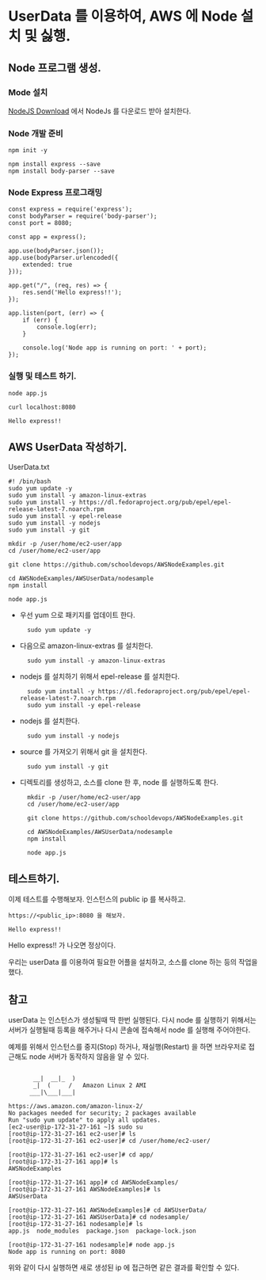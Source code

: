 # UserData 를 이용하여, AWS 에 Node 설치 및 싫행. 

## Node 프로그램 생성. 

### Mode 설치 

[NodeJS Download](https://nodejs.org/) 에서 NodeJs 를 다운로드 받아 설치한다. 

### Node 개발 준비

```
npm init -y 
```

```
npm install express --save
npm install body-parser --save
```

### Node Express 프로그래밍 

```
const express = require('express');
const bodyParser = require('body-parser');
const port = 8080;

const app = express();

app.use(bodyParser.json());
app.use(bodyParser.urlencoded({
    extended: true
}));

app.get("/", (req, res) => {
    res.send('Hello express!!');
});

app.listen(port, (err) => {
    if (err) {
        console.log(err);
    }

    console.log('Node app is running on port: ' + port);
});
```

### 실행 및 테스트 하기. 

```
node app.js
```

```
curl localhost:8080

Hello express!!
```

## AWS UserData 작성하기. 

UserData.txt

```
#! /bin/bash
sudo yum update -y
sudo yum install -y amazon-linux-extras
sudo yum install -y https://dl.fedoraproject.org/pub/epel/epel-release-latest-7.noarch.rpm
sudo yum install -y epel-release
sudo yum install -y nodejs
sudo yum install -y git

mkdir -p /user/home/ec2-user/app
cd /user/home/ec2-user/app

git clone https://github.com/schooldevops/AWSNodeExamples.git

cd AWSNodeExamples/AWSUserData/nodesample
npm install 

node app.js 

```

- 우선 yum 으로 패키지를 업데이트 한다. 
  ```
    sudo yum update -y
  ```
- 다음으로 amazon-linux-extras 를 설치한다. 
  ```
    sudo yum install -y amazon-linux-extras
  ```
- nodejs 를 설치하기 위해서 epel-release 를 설치한다. 
  ```
    sudo yum install -y https://dl.fedoraproject.org/pub/epel/epel-release-latest-7.noarch.rpm
    sudo yum install -y epel-release
  ```
- nodejs 를 설치한다. 
  ```
    sudo yum install -y nodejs
  ```
- source 를 가져오기 위해서 git 을 설치한다. 
  ```
    sudo yum install -y git
  ```
- 디렉토리를 생성하고, 소스를 clone 한 후, node 를 실행하도록 한다. 
  ```
    mkdir -p /user/home/ec2-user/app
    cd /user/home/ec2-user/app

    git clone https://github.com/schooldevops/AWSNodeExamples.git

    cd AWSNodeExamples/AWSUserData/nodesample
    npm install 

    node app.js 
  ```

## 테스트하기. 
이제 테스트를 수행해보자. 
인스턴스의 public ip 를 복사하고. 

```
https://<public_ip>:8080 을 해보자. 

Hello express!! 
```

Hello express!! 가 나오면 정상이다. 

우리는 userData 를 이용하여 필요한 어플을 설치하고, 소스를 clone 하는 등의 작업을 했다. 

## 참고
userData 는 인스턴스가 생성될때 딱 한번 실행된다. 
다시 node 를 실행하기 위해서는 서버가 실행될때 등록을 해주거나 다시 콘솔에 접속해서 node 를 실행해 주어야한다. 

예제를 위해서 인스턴스를 중지(Stop) 하거나, 재실행(Restart) 을 하면 브라우저로 접근해도 node 서버가 동작하지 않음을 알 수 있다. 

```

       __|  __|_  )
       _|  (     /   Amazon Linux 2 AMI
      ___|\___|___|

https://aws.amazon.com/amazon-linux-2/
No packages needed for security; 2 packages available
Run "sudo yum update" to apply all updates.
[ec2-user@ip-172-31-27-161 ~]$ sudo su
[root@ip-172-31-27-161 ec2-user]# ls
[root@ip-172-31-27-161 ec2-user]# cd /user/home/ec2-user/

[root@ip-172-31-27-161 ec2-user]# cd app/
[root@ip-172-31-27-161 app]# ls
AWSNodeExamples

[root@ip-172-31-27-161 app]# cd AWSNodeExamples/
[root@ip-172-31-27-161 AWSNodeExamples]# ls
AWSUserData

[root@ip-172-31-27-161 AWSNodeExamples]# cd AWSUserData/
[root@ip-172-31-27-161 AWSUserData]# cd nodesample/
[root@ip-172-31-27-161 nodesample]# ls
app.js  node_modules  package.json  package-lock.json

[root@ip-172-31-27-161 nodesample]# node app.js
Node app is running on port: 8080
```

위와 같이 다시 실행하면 새로 생성된 ip 에 접근하면 같은 결과를 확인할 수 있다. 

